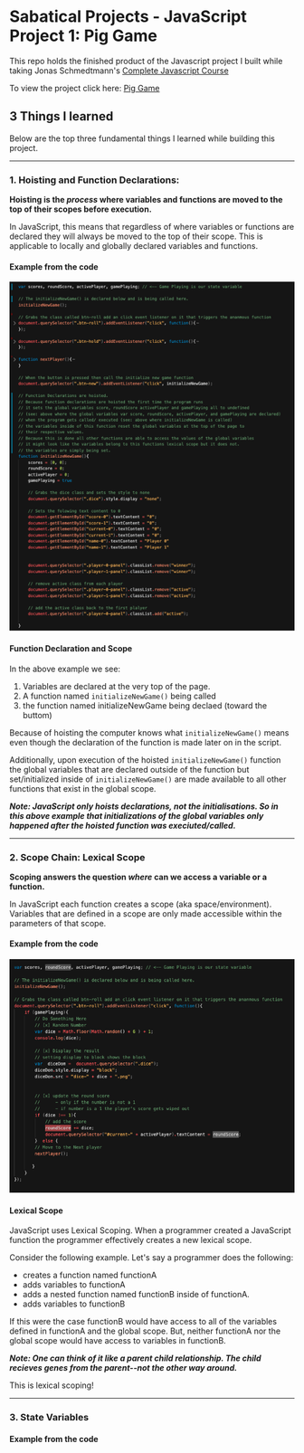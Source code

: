 # Sabatical Projects - JavaScript Project 1: Pig Game

This repo holds the finished product of the Javascript project I built while taking Jonas Schmedtmann's [Complete Javascript Course](https://github.com/rightbrainpapi/complete-javascript-course)  

To view the project click here: [Pig Game](https://rightbrainpapi.github.io/1-Pig-Game/)


## 3 Things I learned

Below are the top three fundamental things I learned while building this project.

---

### 1. Hoisting and Function Declarations:
**Hoisting is the _process_ where variables and functions are moved to the top of their scopes before execution.**

In JavaScript, this means that regardless of where variables or functions are declared they will always be moved to the top of their scope. This is applicable to locally and globally declared variables and functions.

#### Example from the code
![Hoisting and Functional Declaration](readmeAssets/hoistingandfunctiondeclaration.png)

#### Function Declaration and Scope

In the above example we see:
1. Variables are declared at the very top of the page. 
2. A function named `initializeNewGame()` being called
3. the function named initializeNewGame being declaed (toward the buttom)

Because of hoisting the computer knows what `initializeNewGame()` means even though the declaration of the function is made later on in the script.

Additionally, upon execution of the hoisted `initializeNewGame()` function the global variables that are declared outside of the function but set/initialized inside of `initializeNewGame()` are made available to all other functions that exist in the global scope.  

**_Note: JavaScript only hoists declarations, not the initialisations. So in this above example that initializations of the  global variables only happened after the hoisted function was execiuted/called._**

---

### 2. Scope Chain: Lexical Scope 
**Scoping answers the question _where_ can we access a variable or a function.**

In JavaScript each function creates a scope (aka space/environment). Variables that are defined in a scope are only made accessible within the parameters of that scope. 

#### Example from the code
![Lexical Scoping](readmeAssets/lexicalScoping.png)

#### Lexical Scope
JavaScript uses Lexical Scoping.
When a programmer created a JavaScript function the programmer effectively creates a new lexical scope.

Consider the following example.
Let's say a programmer does the following:
- creates a function named functionA
- adds variables to functionA 
- adds a nested function named functionB inside of functionA.
- adds variables to functionB

If this were the case functionB would have access to all of the variables defined in functionA and the global scope. But, neither functionA nor the global scope would have access to variables in functionB.

**_Note: One can think of it like a parent child relationship. The child recieves genes from the parent--not the other way around._**

This is lexical scoping!

--- 

### 3. State Variables


#### Example from the code


